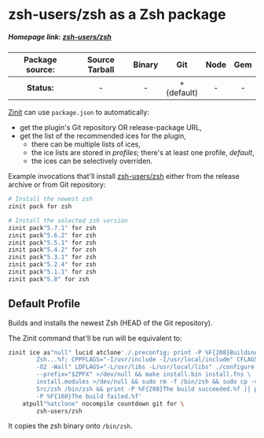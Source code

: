 # zsh-users/zsh as a Zsh package

##### Homepage link: [zsh-users/zsh](https://github.com/zsh-users/zsh)

| **Package source:** | Source Tarball | Binary | Git | Node | Gem |
|:-------------------:|:--------------:|:------:|:---:|:----:|:---:|
| **Status:**         |        -       |   -    | + <br> (default) | - | - |

[Zinit](https://github.com/zdharma/zinit) can use `package.json` to
automatically:

- get the plugin's Git repository OR release-package URL,
- get the list of the recommended ices for the plugin,
    - there can be multiple lists of ices,
    - the ice lists are stored in *profiles*; there's at least one profile, *default*,
    - the ices can be selectively overriden.

Example invocations that'll install
[zsh-users/zsh](https://github.com/zsh-users/zsh) either from the release archive
or from Git repository:

```zsh
# Install the newest zsh
zinit pack for zsh

# Install the selected zsh version
zinit pack"5.7.1" for zsh
zinit pack"5.6.2" for zsh
zinit pack"5.5.1" for zsh
zinit pack"5.4.2" for zsh
zinit pack"5.3.1" for zsh
zinit pack"5.2.4" for zsh
zinit pack"5.1.1" for zsh
zinit pack"5.8" for zsh
```

## Default Profile

Builds and installs the newest Zsh (HEAD of the Git repository).

The Zinit command that'll be run will be equivalent to:

```zsh
zinit ice as"null" lucid atclone'./.preconfig; print -P %F{208}Building \
        Zsh...%f; CPPFLAGS="-I/usr/include -I/usr/local/include" CFLAGS="-g \
        -O2 -Wall" LDFLAGS="-L/usr/libs -L/usr/local/libs" ./configure \
        --prefix="$ZPFX" >/dev/null && make install.bin install.fns \
        install.modules >/dev/null && sudo rm -f /bin/zsh && sudo cp -vf \
        Src/zsh /bin/zsh && print -P %F{208}The build succeeded.%f || print \
        -P %F{160}The build failed.%f'
    atpull"%atclone" nocompile countdown git for \
        zsh-users/zsh
```

It copies the zsh binary onto `/bin/zsh`.

<!-- vim:set ft=markdown tw=80 fo+=an1 autoindent: -->
